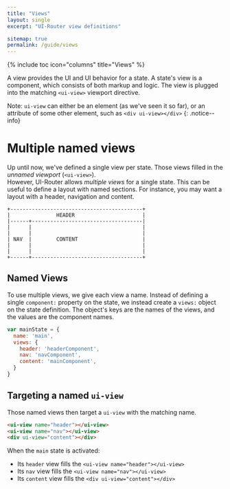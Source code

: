 ```yaml
---
title: "Views"
layout: single
excerpt: "UI-Router view definitions"

sitemap: true
permalink: /guide/views
---
```


{% include toc icon="columns" title="Views" %}

A view provides the UI and UI behavior for a state.
A state's view is a component, which consists of both markup and logic.
The view is plugged into the matching `<ui-view>` viewport directive.  

Note: `ui-view` can either be an element (as we've seen it so far), or an attribute of some 
other element, such as `<div ui-view></div>`
{: .notice--info}


# Multiple named views

Up until now, we've defined a single view per state.  Those views filled in the *unnamed viewport* (`<ui-view>`).  
However, UI-Router allows *multiple views* for a single state.    This can be useful to define a layout with
named sections.  For instance, you may want a layout with a header, navigation and content.

```
+-------------------------------------------+
|               HEADER                      |
|------+------------------------------------|
|      |                                    |
|      |                                    |
| NAV  |        CONTENT                     |
|      |                                    |
|      |                                    |
+------+------------------------------------+
```

## Named Views

To use multiple views, we give each view a name.  Instead of defining a single `component:` property on the 
state, we instead create a `views:` object on the state definition.  The object's keys are the names of the views, and
the values are the component names.

```js
var mainState = {
  name: 'main',
  views: {
    header: 'headerComponent',
    nav: 'navComponent',
    content: 'mainComponent',
  }
}
```

## Targeting a named `ui-view`

Those named views then target a `ui-view` with the matching name.

```html
<ui-view name="header"></ui-view>
<ui-view name="nav"></ui-view>
<div ui-view="content"></div>
```

When the `main` state is activated:

- Its `header` view fills the `<ui-view name="header"></ui-view>`
- Its `nav` view fills the `<ui-view name="nav"></ui-view>`
- Its `content` view fills the `<div ui-view="content"></div>`

